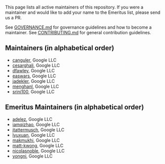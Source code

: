 This page lists all active maintainers of this repository. If you were a
maintainer and would like to add your name to the Emeritus list, please send us
a PR.

See
[GOVERNANCE.md](https://github.com/grpc/grpc-community/blob/master/governance.md)
for governance guidelines and how to become a maintainer. See
[CONTRIBUTING.md](https://github.com/grpc/grpc-community/blob/master/CONTRIBUTING.md)
for general contribution guidelines.

## Maintainers (in alphabetical order)

- [canguler](https://github.com/canguler), Google LLC
- [cesarghali](https://github.com/cesarghali), Google LLC
- [dfawley](https://github.com/dfawley), Google LLC
- [easwars](https://github.com/easwars), Google LLC
- [jadekler](https://github.com/jadekler), Google LLC
- [menghanl](https://github.com/menghanl), Google LLC
- [srini100](https://github.com/srini100), Google LLC

## Emeritus Maintainers (in alphabetical order)

- [adelez](https://github.com/adelez), Google LLC
- [iamqizhao](https://github.com/iamqizhao), Google LLC
- [jtattermusch](https://github.com/jtattermusch), Google LLC
- [lyuxuan](https://github.com/lyuxuan), Google LLC
- [makmukhi](https://github.com/makmukhi), Google LLC
- [matt-kwong](https://github.com/matt-kwong), Google LLC
- [nicolasnoble](https://github.com/nicolasnoble), Google LLC
- [yongni](https://github.com/yongni), Google LLC
